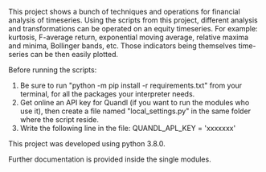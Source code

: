This project shows a bunch of techniques and operations for financial analysis of timeseries.
Using the scripts from this project, different analysis and transformations can be operated on an equity timeseries.
For example: kurtosis, F-average return, exponential moving average, relative maxima and minima, Bollinger bands, etc.
Those indicators being themselves time-series can be then easily plotted. 

Before running the scripts:
1. Be sure to run "python -m pip install -r requirements.txt" from your terminal, for all the packages your interpreter needs.
2. Get online an API key for Quandl (if you want to run the modules who use it), then create a file named "local_settings.py" in the same folder where the script reside.
3. Write the following line in the file: QUANDL_APL_KEY = 'xxxxxxx'

This project was developed using python 3.8.0.

Further documentation is provided inside the single modules.